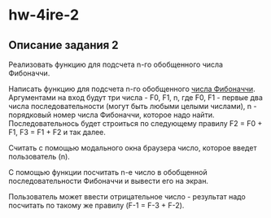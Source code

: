 # hw-4ire-2

## Описание задания 2

Реализовать функцию для подсчета n-го обобщенного числа Фибоначчи.

Написать функцию для подсчета n-го обобщенного [числа Фибоначчи](https://ru.wikipedia.org/wiki/%D0%A7%D0%B8%D1%81%D0%BB%D0%B0_%D0%A4%D0%B8%D0%B1%D0%BE%D0%BD%D0%B0%D1%87%D1%87%D0%B8). Аргументами на вход будут три числа - F0, F1, n, где F0, F1 - первые два числа последовательности (могут быть любыми целыми числами), n - порядковый номер числа Фибоначчи, которое надо найти. Последовательнось будет строиться по следующему правилу F2 = F0 + F1, F3 = F1 + F2 и так далее.

Считать с помощью модального окна браузера число, которое введет пользователь (n).

С помощью функции посчитать n-е число в обобщенной последовательности Фибоначчи и вывести его на экран.

Пользователь может ввести отрицательное число - результат надо посчитать по такому же правилу (F-1 = F-3 + F-2).